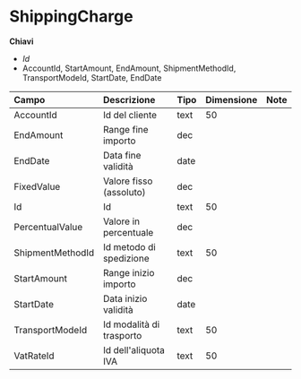 # ShippingCharge

  
 **Chiavi**

* _Id_
* AccountId, StartAmount, EndAmount, ShipmentMethodId, TransportModeId, StartDate, EndDate

| Campo | Descrizione | Tipo | Dimensione | Note |
| :--- | :--- | :--- | :--- | :--- |
| AccountId | Id del cliente | text | 50 |  |
| EndAmount | Range fine importo | dec |  |  |
| EndDate | Data fine validità | date |  |  |
| FixedValue | Valore fisso \(assoluto\) | dec |  |  |
| Id | Id | text | 50 |  |
| PercentualValue | Valore in percentuale | dec |  |  |
| ShipmentMethodId | Id metodo di spedizione | text | 50 |  |
| StartAmount | Range inizio importo | dec |  |  |
| StartDate | Data inizio validità | date |  |  |
| TransportModeId | Id modalità di trasporto | text | 50 |  |
| VatRateId | Id dell'aliquota IVA | text | 50 |  |

